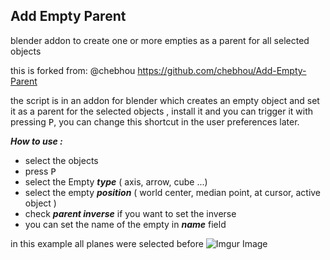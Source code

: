## Add Empty Parent
blender addon to create one or more empties as a parent for all selected objects

this is forked from: @chebhou https://github.com/chebhou/Add-Empty-Parent

the script is in an addon for blender  which creates an empty object and set it as a parent for the selected objects , install it and you can trigger it with pressing <kbd>P</kbd>, you can change this shortcut in the user preferences later.

***How to use :***

 - select the objects
 - press <kbd>P</kbd>
 - select the Empty ***type*** ( axis, arrow, cube ...)
 - select the empty ***position*** ( world center, median point, at cursor, active object )
 - check ***parent inverse*** if you want to set the inverse
 - you can set the name of the empty in ***name*** field

in this example all planes were selected before
![Imgur Image](https://i.imgur.com/Q0b5HiX.jpg)

